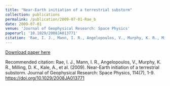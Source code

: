 ```yaml
---
title: "Near-Earth initiation of a terrestrial substorm"
collection: publications
permalink: /publication/2009-07-01-Rae_b
date: 2009-07-01
venue: 'Journal of Geophysical Research: Space Physics'
paperurl: '10.1029/2008JA013771'
citation: 'Rae, I. J., Mann, I. R., Angelopoulos, V., Murphy, K. R., Milling, D. K., Kale, A., et al. (2009). Near-Earth initiation of a terrestrial substorm. Journal of Geophysical Research: Space Physics, 114(7), 1-9. https://doi.org/10.1029/2008JA013771'
---
```

[Download paper here](https://doi.org/10.1029/2008JA013771)

Recommended citation: Rae, I. J., Mann, I. R., Angelopoulos, V., Murphy, K. R., Milling, D. K., Kale, A., et al. (2009). Near-Earth initiation of a terrestrial substorm. Journal of Geophysical Research: Space Physics, 114(7), 1-9. https://doi.org/10.1029/2008JA013771